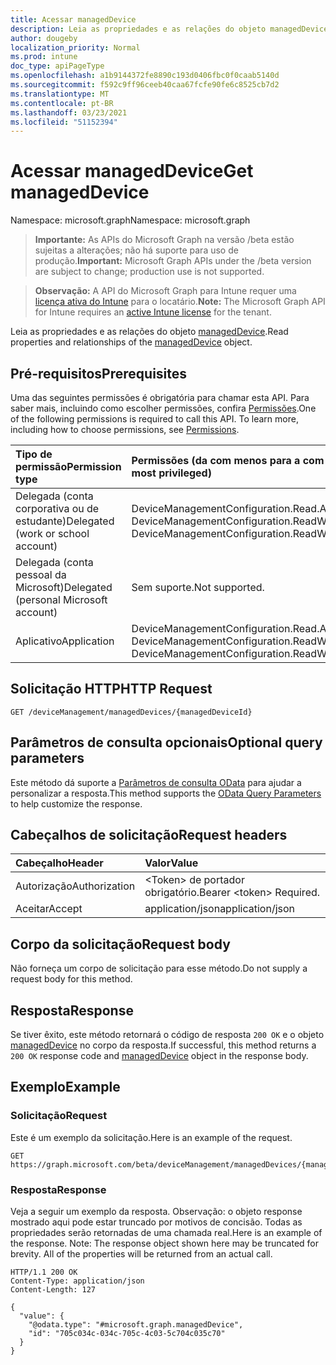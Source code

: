 ```yaml
---
title: Acessar managedDevice
description: Leia as propriedades e as relações do objeto managedDevice.
author: dougeby
localization_priority: Normal
ms.prod: intune
doc_type: apiPageType
ms.openlocfilehash: a1b9144372fe8890c193d0406fbc0f0caab5140d
ms.sourcegitcommit: f592c9ff96ceeb40caa67fcfe90fe6c8525cb7d2
ms.translationtype: MT
ms.contentlocale: pt-BR
ms.lasthandoff: 03/23/2021
ms.locfileid: "51152394"
---
```

# <a name="get-manageddevice"></a><span data-ttu-id="37a61-103">Acessar managedDevice</span><span class="sxs-lookup"><span data-stu-id="37a61-103">Get managedDevice</span></span>

<span data-ttu-id="37a61-104">Namespace: microsoft.graph</span><span class="sxs-lookup"><span data-stu-id="37a61-104">Namespace: microsoft.graph</span></span>

> <span data-ttu-id="37a61-105">**Importante:** As APIs do Microsoft Graph na versão /beta estão sujeitas a alterações; não há suporte para uso de produção.</span><span class="sxs-lookup"><span data-stu-id="37a61-105">**Important:** Microsoft Graph APIs under the /beta version are subject to change; production use is not supported.</span></span>

> <span data-ttu-id="37a61-106">**Observação:** A API do Microsoft Graph para Intune requer uma [licença ativa do Intune](https://go.microsoft.com/fwlink/?linkid=839381) para o locatário.</span><span class="sxs-lookup"><span data-stu-id="37a61-106">**Note:** The Microsoft Graph API for Intune requires an [active Intune license](https://go.microsoft.com/fwlink/?linkid=839381) for the tenant.</span></span>

<span data-ttu-id="37a61-107">Leia as propriedades e as relações do objeto [managedDevice](../resources/intune-shared-manageddevice.md).</span><span class="sxs-lookup"><span data-stu-id="37a61-107">Read properties and relationships of the [managedDevice](../resources/intune-shared-manageddevice.md) object.</span></span>

## <a name="prerequisites"></a><span data-ttu-id="37a61-108">Pré-requisitos</span><span class="sxs-lookup"><span data-stu-id="37a61-108">Prerequisites</span></span>
<span data-ttu-id="37a61-p101">Uma das seguintes permissões é obrigatória para chamar esta API. Para saber mais, incluindo como escolher permissões, confira [Permissões](/graph/permissions-reference).</span><span class="sxs-lookup"><span data-stu-id="37a61-p101">One of the following permissions is required to call this API. To learn more, including how to choose permissions, see [Permissions](/graph/permissions-reference).</span></span>

|<span data-ttu-id="37a61-111">Tipo de permissão</span><span class="sxs-lookup"><span data-stu-id="37a61-111">Permission type</span></span>|<span data-ttu-id="37a61-112">Permissões (da com menos para a com mais privilégios)</span><span class="sxs-lookup"><span data-stu-id="37a61-112">Permissions (from least to most privileged)</span></span>|
|:---|:---|
|<span data-ttu-id="37a61-113">Delegada (conta corporativa ou de estudante)</span><span class="sxs-lookup"><span data-stu-id="37a61-113">Delegated (work or school account)</span></span>|<span data-ttu-id="37a61-114">DeviceManagementConfiguration.Read.All, DeviceManagementConfiguration.ReadWrite.All</span><span class="sxs-lookup"><span data-stu-id="37a61-114">DeviceManagementConfiguration.Read.All, DeviceManagementConfiguration.ReadWrite.All</span></span>|
|<span data-ttu-id="37a61-115">Delegada (conta pessoal da Microsoft)</span><span class="sxs-lookup"><span data-stu-id="37a61-115">Delegated (personal Microsoft account)</span></span>|<span data-ttu-id="37a61-116">Sem suporte.</span><span class="sxs-lookup"><span data-stu-id="37a61-116">Not supported.</span></span>|
|<span data-ttu-id="37a61-117">Aplicativo</span><span class="sxs-lookup"><span data-stu-id="37a61-117">Application</span></span>|<span data-ttu-id="37a61-118">DeviceManagementConfiguration.Read.All, DeviceManagementConfiguration.ReadWrite.All</span><span class="sxs-lookup"><span data-stu-id="37a61-118">DeviceManagementConfiguration.Read.All, DeviceManagementConfiguration.ReadWrite.All</span></span>|

## <a name="http-request"></a><span data-ttu-id="37a61-119">Solicitação HTTP</span><span class="sxs-lookup"><span data-stu-id="37a61-119">HTTP Request</span></span>
<!-- {
  "blockType": "ignored"
}
-->
``` http
GET /deviceManagement/managedDevices/{managedDeviceId}
```

## <a name="optional-query-parameters"></a><span data-ttu-id="37a61-120">Parâmetros de consulta opcionais</span><span class="sxs-lookup"><span data-stu-id="37a61-120">Optional query parameters</span></span>
<span data-ttu-id="37a61-121">Este método dá suporte a [Parâmetros de consulta OData](/graph/query-parameters) para ajudar a personalizar a resposta.</span><span class="sxs-lookup"><span data-stu-id="37a61-121">This method supports the [OData Query Parameters](/graph/query-parameters) to help customize the response.</span></span>

## <a name="request-headers"></a><span data-ttu-id="37a61-122">Cabeçalhos de solicitação</span><span class="sxs-lookup"><span data-stu-id="37a61-122">Request headers</span></span>
|<span data-ttu-id="37a61-123">Cabeçalho</span><span class="sxs-lookup"><span data-stu-id="37a61-123">Header</span></span>|<span data-ttu-id="37a61-124">Valor</span><span class="sxs-lookup"><span data-stu-id="37a61-124">Value</span></span>|
|:---|:---|
|<span data-ttu-id="37a61-125">Autorização</span><span class="sxs-lookup"><span data-stu-id="37a61-125">Authorization</span></span>|<span data-ttu-id="37a61-126">&lt;Token&gt; de portador obrigatório.</span><span class="sxs-lookup"><span data-stu-id="37a61-126">Bearer &lt;token&gt; Required.</span></span>|
|<span data-ttu-id="37a61-127">Aceitar</span><span class="sxs-lookup"><span data-stu-id="37a61-127">Accept</span></span>|<span data-ttu-id="37a61-128">application/json</span><span class="sxs-lookup"><span data-stu-id="37a61-128">application/json</span></span>|

## <a name="request-body"></a><span data-ttu-id="37a61-129">Corpo da solicitação</span><span class="sxs-lookup"><span data-stu-id="37a61-129">Request body</span></span>
<span data-ttu-id="37a61-130">Não forneça um corpo de solicitação para esse método.</span><span class="sxs-lookup"><span data-stu-id="37a61-130">Do not supply a request body for this method.</span></span>

## <a name="response"></a><span data-ttu-id="37a61-131">Resposta</span><span class="sxs-lookup"><span data-stu-id="37a61-131">Response</span></span>
<span data-ttu-id="37a61-132">Se tiver êxito, este método retornará o código de resposta `200 OK` e o objeto [managedDevice](../resources/intune-shared-manageddevice.md) no corpo da resposta.</span><span class="sxs-lookup"><span data-stu-id="37a61-132">If successful, this method returns a `200 OK` response code and [managedDevice](../resources/intune-shared-manageddevice.md) object in the response body.</span></span>

## <a name="example"></a><span data-ttu-id="37a61-133">Exemplo</span><span class="sxs-lookup"><span data-stu-id="37a61-133">Example</span></span>

### <a name="request"></a><span data-ttu-id="37a61-134">Solicitação</span><span class="sxs-lookup"><span data-stu-id="37a61-134">Request</span></span>
<span data-ttu-id="37a61-135">Este é um exemplo da solicitação.</span><span class="sxs-lookup"><span data-stu-id="37a61-135">Here is an example of the request.</span></span>
``` http
GET https://graph.microsoft.com/beta/deviceManagement/managedDevices/{managedDeviceId}
```

### <a name="response"></a><span data-ttu-id="37a61-136">Resposta</span><span class="sxs-lookup"><span data-stu-id="37a61-136">Response</span></span>
<span data-ttu-id="37a61-p102">Veja a seguir um exemplo da resposta. Observação: o objeto response mostrado aqui pode estar truncado por motivos de concisão. Todas as propriedades serão retornadas de uma chamada real.</span><span class="sxs-lookup"><span data-stu-id="37a61-p102">Here is an example of the response. Note: The response object shown here may be truncated for brevity. All of the properties will be returned from an actual call.</span></span>
``` http
HTTP/1.1 200 OK
Content-Type: application/json
Content-Length: 127

{
  "value": {
    "@odata.type": "#microsoft.graph.managedDevice",
    "id": "705c034c-034c-705c-4c03-5c704c035c70"
  }
}
```




